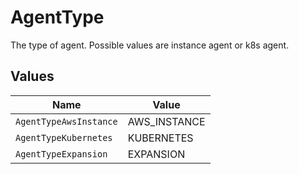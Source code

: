 # AgentType

The type of agent. Possible values are instance agent or k8s agent.


## Values

| Name                   | Value                  |
| ---------------------- | ---------------------- |
| `AgentTypeAwsInstance` | AWS_INSTANCE           |
| `AgentTypeKubernetes`  | KUBERNETES             |
| `AgentTypeExpansion`   | EXPANSION              |